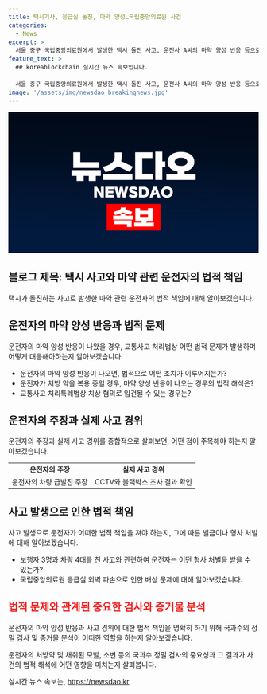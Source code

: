 ```yaml
---
title: 택시기사, 응급실 돌진, 마약 양성…국립중앙의료원 사건
categories:
  - News
excerpt: >
  서울 중구 국립중앙의료원에서 발생한 택시 돌진 사고, 운전사 A씨의 마약 양성 반응 등으로 파장. A씨는 차량 급발진을 주장하며 경찰 조사 중. 응급실 외벽 파손, 부상자 3명 중 1명 중상, 2명 경상. A씨 음주 측정 음성, 다량 처방 약 복용 주장. 경찰 국과수에 검사 의뢰 계획. CCTV와 블랙박스로 사고 경위 조사 중.
feature_text: >
  ## koreablockchain 실시간 뉴스 속보입니다.

  서울 중구 국립중앙의료원에서 발생한 택시 돌진 사고, 운전사 A씨의 마약 양성 반응 등으로 파장. A씨는 차량 급발진을 주장하며 경찰 조사 중. 응급실 외벽 파손, 부상자 3명 중 1명 중상, 2명 경상. A씨 음주 측정 음성, 다량 처방 약 복용 주장. 경찰 국과수에 검사 의뢰 계획. CCTV와 블랙박스로 사고 경위 조사 중.
image: '/assets/img/newsdao_breakingnews.jpg'
---
```


<p><img src="/assets/img/newsdao_breakingnews.jpg" alt="koreablockchain 속보" /></p>

<h2 data-ke-size="size26">블로그 제목: 택시 사고와 마약 관련 운전자의 법적 책임</h2>

<p data-ke-size="size16">택시가 돌진하는 사고로 발생한 마약 관련 운전자의 법적 책임에 대해 알아보겠습니다.</p>

<h2 data-ke-size="size24">운전자의 마약 양성 반응과 법적 문제</h2>

<p data-ke-size="size16">운전자의 마약 양성 반응이 나왔을 경우, 교통사고 처리법상 어떤 법적 문제가 발생하며 어떻게 대응해아하는지 알아보겠습니다.</p>

<ul>
  <li>운전자의 마약 양성 반응이 나오면, 법적으로 어떤 조치가 이루어지는가?</li>
  <li>운전자가 처방 약을 복용 중일 경우, 마약 양성 반응이 나오는 경우의 법적 해석은?</li>
  <li>교통사고 처리특례법상 치상 혐의로 입건될 수 있는 경우는?</li>
</ul>

<h2 data-ke-size="size24">운전자의 주장과 실제 사고 경위</h2>

<p data-ke-size="size16">운전자의 주장과 실제 사고 경위를 종합적으로 살펴보면, 어떤 점이 주목해야 하는지 알아보겠습니다.</p>

<table>
  <tr>
    <td style="text-align: center; height: 17px;"><b>운전자의 주장</b></td>
    <td style="text-align: center; height: 17px;"><b>실제 사고 경위</b></td>
  </tr>
  <tr>
    <td style="text-align: center; height: 17px;">운전자의 차량 급발진 주장</td>
    <td style="text-align: center; height: 17px;">CCTV와 블랙박스 조사 결과 확인</td>
  </tr>
</table>

<h2 data-ke-size="size24">사고 발생으로 인한 법적 책임</h2>

<p data-ke-size="size16">사고 발생으로 운전자가 어떠한 법적 책임을 져야 하는지, 그에 따른 벌금이나 형사 처벌에 대해 알아보겠습니다.</p>

<ul>
  <li>보행자 3명과 차량 4대를 친 사고와 관련하여 운전자는 어떤 형사 처벌을 받을 수 있는가?</li>
  <li>국립중앙의료원 응급실 외벽 파손으로 인한 배상 문제에 대해 알아보겠습니다.</li>
</ul>

<h2><span style="color: #ee2323;">법적 문제와 관계된 중요한 검사와 증거물 분석</span></h2>

<p data-ke-size="size16">운전자의 마약 양성 반응과 사고 경위에 대한 법적 책임을 명확히 하기 위해 국과수의 정밀 검사 및 증거물 분석이 어떠한 역할을 하는지 알아보겠습니다.</p>

<p data-ke-size="size16">운전자의 처방약 및 채취된 모발, 소변 등의 국과수 정밀 검사의 중요성과 그 결과가 사건의 법적 해석에 어떤 영향을 미치는지 살펴봅니다.</p>
실시간 뉴스 속보는, <a href="https://newsdao.kr" rel="dofollow">https://newsdao.kr</a>



